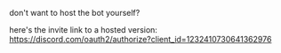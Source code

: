 don't want to host the bot yourself?

here's the invite link to a hosted version: https://discord.com/oauth2/authorize?client_id=1232410730641362976